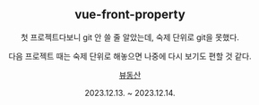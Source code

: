 <div align="center">

## vue-front-property

첫 프로젝트다보니 git 안 쓸 줄 알았는데, 숙제 단위로 git을 못했다.


다음 프로젝트 때는 숙제 단위로 해놓으면 나중에 다시 보기도 편할 것 같다.

[뷰동산](https://otterbits.github.io/vue-front-property/)


2023.12.13. ~ 2023.12.14.
</div>